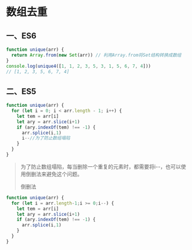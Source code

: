 # 数组去重

## 一、ES6

```javascript
function unique(arr) {
  return Array.from(new Set(arr)) // 利用Array.from将Set结构转换成数组
}
console.log(unique4([1, 1, 2, 3, 5, 3, 1, 5, 6, 7, 4]))
// [1, 2, 3, 5, 6, 7, 4]

```

## 二、ES5

```javascript
function unique(arr) {
  for (let i = 0; i < arr.length - 1; i++) {
    let tem = arr[i]
    let ary = arr.slice(i+1)
    if (ary.indexOf(tem) !== -1) {
      arr.splice(i,1)
      i--//为了防止数组塌陷
    }
  }
}
```

> 为了防止数组塌陷，每当删除一个重复的元素时，都需要将i--，也可以使用倒删法来避免这个问题。
>
> 倒删法

```javascript
function unique(arr) {
  for (let i = arr.length-1;i >= 0;i--) {
    let tem = arr[i]
    let ary = arr.slice(i+1)
    if (ary.indexOf(tem) !== -1) {
      arr.splice(i,1)
    }
  }
}
```

